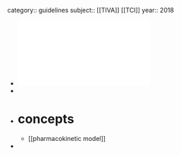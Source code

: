 category:: guidelines
subject:: [[TIVA]] [[TCI]]
year:: 2018

- ![0- Guidelines for TIVA.pdf](../assets/0-_Guidelines_for_TIVA_1708011925990_0.pdf)
-
- # concepts
	- [[pharmacokinetic model]]
-